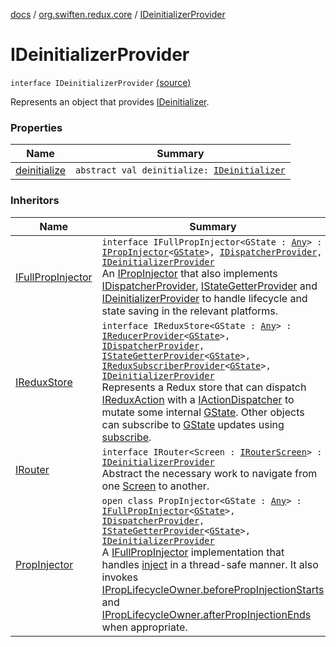 [docs](../../index.md) / [org.swiften.redux.core](../index.md) / [IDeinitializerProvider](./index.md)

# IDeinitializerProvider

`interface IDeinitializerProvider` [(source)](https://github.com/protoman92/KotlinRedux/tree/master/common/common-core/src/main/kotlin/org/swiften/redux/core/Core.kt#L65)

Represents an object that provides [IDeinitializer](../-i-deinitializer.md).

### Properties

| Name | Summary |
|---|---|
| [deinitialize](deinitialize.md) | `abstract val deinitialize: `[`IDeinitializer`](../-i-deinitializer.md) |

### Inheritors

| Name | Summary |
|---|---|
| [IFullPropInjector](../../org.swiften.redux.ui/-i-full-prop-injector.md) | `interface IFullPropInjector<GState : `[`Any`](https://kotlinlang.org/api/latest/jvm/stdlib/kotlin/-any/index.html)`> : `[`IPropInjector`](../../org.swiften.redux.ui/-i-prop-injector/index.md)`<`[`GState`](../../org.swiften.redux.ui/-i-full-prop-injector.md#GState)`>, `[`IDispatcherProvider`](../-i-dispatcher-provider/index.md)`, `[`IDeinitializerProvider`](./index.md)<br>An [IPropInjector](../../org.swiften.redux.ui/-i-prop-injector/index.md) that also implements [IDispatcherProvider](../-i-dispatcher-provider/index.md), [IStateGetterProvider](../-i-state-getter-provider/index.md) and [IDeinitializerProvider](./index.md) to handle lifecycle and state saving in the relevant platforms. |
| [IReduxStore](../-i-redux-store.md) | `interface IReduxStore<GState : `[`Any`](https://kotlinlang.org/api/latest/jvm/stdlib/kotlin/-any/index.html)`> : `[`IReducerProvider`](../-i-reducer-provider/index.md)`<`[`GState`](../-i-redux-store.md#GState)`>, `[`IDispatcherProvider`](../-i-dispatcher-provider/index.md)`, `[`IStateGetterProvider`](../-i-state-getter-provider/index.md)`<`[`GState`](../-i-redux-store.md#GState)`>, `[`IReduxSubscriberProvider`](../-i-redux-subscriber-provider/index.md)`<`[`GState`](../-i-redux-store.md#GState)`>, `[`IDeinitializerProvider`](./index.md)<br>Represents a Redux store that can dispatch [IReduxAction](../-i-redux-action.md) with a [IActionDispatcher](../-i-action-dispatcher.md) to mutate some internal [GState](../-i-redux-store.md#GState). Other objects can subscribe to [GState](../-i-redux-store.md#GState) updates using [subscribe](../-i-redux-subscriber-provider/subscribe.md). |
| [IRouter](../-i-router/index.md) | `interface IRouter<Screen : `[`IRouterScreen`](../-i-router-screen.md)`> : `[`IDeinitializerProvider`](./index.md)<br>Abstract the necessary work to navigate from one [Screen](../-i-router/index.md#Screen) to another. |
| [PropInjector](../../org.swiften.redux.ui/-prop-injector/index.md) | `open class PropInjector<GState : `[`Any`](https://kotlinlang.org/api/latest/jvm/stdlib/kotlin/-any/index.html)`> : `[`IFullPropInjector`](../../org.swiften.redux.ui/-i-full-prop-injector.md)`<`[`GState`](../../org.swiften.redux.ui/-prop-injector/index.md#GState)`>, `[`IDispatcherProvider`](../-i-dispatcher-provider/index.md)`, `[`IStateGetterProvider`](../-i-state-getter-provider/index.md)`<`[`GState`](../../org.swiften.redux.ui/-prop-injector/index.md#GState)`>, `[`IDeinitializerProvider`](./index.md)<br>A [IFullPropInjector](../../org.swiften.redux.ui/-i-full-prop-injector.md) implementation that handles [inject](../../org.swiften.redux.ui/-prop-injector/inject.md) in a thread-safe manner. It also invokes [IPropLifecycleOwner.beforePropInjectionStarts](../../org.swiften.redux.ui/-i-prop-lifecycle-owner/before-prop-injection-starts.md) and [IPropLifecycleOwner.afterPropInjectionEnds](../../org.swiften.redux.ui/-i-prop-lifecycle-owner/after-prop-injection-ends.md) when appropriate. |
